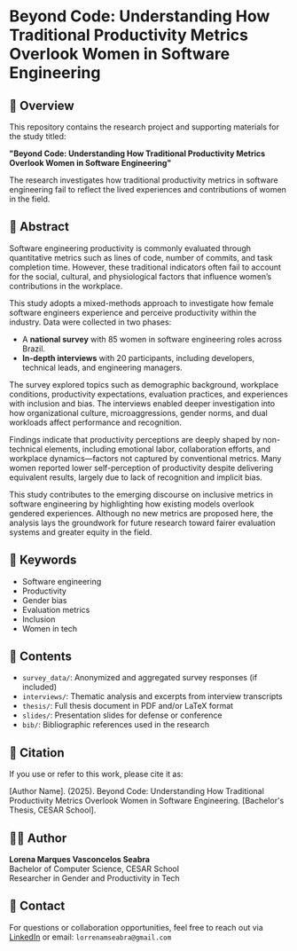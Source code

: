 # Beyond Code: Understanding How Traditional Productivity Metrics Overlook Women in Software Engineering

## 📘 Overview

This repository contains the research project and supporting materials for the study titled:

**"Beyond Code: Understanding How Traditional Productivity Metrics Overlook Women in Software Engineering"**

The research investigates how traditional productivity metrics in software engineering fail to reflect the lived experiences and contributions of women in the field.

## 🧠 Abstract

Software engineering productivity is commonly evaluated through quantitative metrics such as lines of code, number of commits, and task completion time. However, these traditional indicators often fail to account for the social, cultural, and physiological factors that influence women’s contributions in the workplace.

This study adopts a mixed-methods approach to investigate how female software engineers experience and perceive productivity within the industry. Data were collected in two phases:
- A **national survey** with 85 women in software engineering roles across Brazil.
- **In-depth interviews** with 20 participants, including developers, technical leads, and engineering managers.

The survey explored topics such as demographic background, workplace conditions, productivity expectations, evaluation practices, and experiences with inclusion and bias. The interviews enabled deeper investigation into how organizational culture, microaggressions, gender norms, and dual workloads affect performance and recognition.

Findings indicate that productivity perceptions are deeply shaped by non-technical elements, including emotional labor, collaboration efforts, and workplace dynamics—factors not captured by conventional metrics. Many women reported lower self-perception of productivity despite delivering equivalent results, largely due to lack of recognition and implicit bias.

This study contributes to the emerging discourse on inclusive metrics in software engineering by highlighting how existing models overlook gendered experiences. Although no new metrics are proposed here, the analysis lays the groundwork for future research toward fairer evaluation systems and greater equity in the field.

## 🔑 Keywords

- Software engineering  
- Productivity  
- Gender bias  
- Evaluation metrics  
- Inclusion  
- Women in tech  

## 📁 Contents

- `survey_data/`: Anonymized and aggregated survey responses (if included)
- `interviews/`: Thematic analysis and excerpts from interview transcripts
- `thesis/`: Full thesis document in PDF and/or LaTeX format
- `slides/`: Presentation slides for defense or conference
- `bib/`: Bibliographic references used in the research

## 📜 Citation

If you use or refer to this work, please cite it as:

[Author Name]. (2025). Beyond Code: Understanding How Traditional Productivity Metrics Overlook Women in Software Engineering. [Bachelor's Thesis, CESAR School].

## 🙋‍♀️ Author

**Lorena Marques Vasconcelos Seabra**  
Bachelor of Computer Science, CESAR School  
Researcher in Gender and Productivity in Tech  

## 💬 Contact

For questions or collaboration opportunities, feel free to reach out via [LinkedIn](https://www.linkedin.com/in/seabralorena) or email: `lorrenamseabra@gmail.com`
